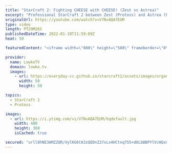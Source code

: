 ```yaml
---
title: "StarCraft 2: Fighting CHEESE with CHEESE! (Zest vs Astrea)"
excerpt: "Professional StarCraft 2 between Zest (Protoss) and Astrea (Protoss). This match is Grand Finals of the ESL Open Cup 103 America. Both players, but especially Astrea, decide to approach this game with aggression in mind.  Astrea vs Lambo: https://youtu.be/S2g_eOBQoms  Support my work on Patreon: https://www.patreon.com/lowkotv"
originalUrl: https://youtube.com/watch?v=V7NvAQA7EUM
type: video
length: PT29M26S
publishedDateTime: 2022-01-10T11:59:09Z
heat: 50

featuredContent: "<iframe width=\"800\" height=\"500\" frameborder=\"0\" src=\"https://www.youtube.com/embed/V7NvAQA7EUM\" allow=\"accelerometer; autoplay; encrypted-media; gyroscope; picture-in-picture\" allowfullscreen></iframe>"

provider:
  name: LowkoTV
  domain: lowko.tv
  images:
    - url: https://everyday-cc.github.io/starcraft2/assets/images/organizations/lowko.tv-50x50.jpg
      width: 50
      height: 50

topics:
  - StarCraft 2
  - Protoss

images:
  - url: https://i.ytimg.com/vi/V7NvAQA7EUM/hqdefault.jpg
    width: 480
    height: 360
    isCached: true

secured: "urll0hNE3AMZZQR/VylKG6tA3zQEDnZ37xLx4HCtnq755+dOLbBBPYlVcHQxnc3KZeiapg2NnFQg3cdM9DS6K0MuqmewRACXdstkxYL7U9xgwrOzgg/TNBcpXti9AFBog+jvFKDfJ8DxlTw3XC0tgVQ35RknhVj+t2ahvIKrwxK8TYSXIUCItFm7tVY6ylASgY37DlEzrggNUcPu3T26dijJ5W3ZJwVEJCSgf1/0eXtyewRgvdpflc3vgX2V1YunV/iGCkIecrmJb5cE4WfKO34ZMPy9UjUNSBVxdPXEVGsBQgRxE6hbKM4+z5R6QDchQmNsLhfi7ighyvMfkNUh/j+9AJHrnuAkxJsqg4x+xc9xDpuKXaReziwAMUs5bkA3SKBJpSFyMqSMriFysvJKXQKWhTq+904BH9FW6Z0tK3w=;mCm0RHWGjMq8rElTUY5Q3Q=="
---
```


